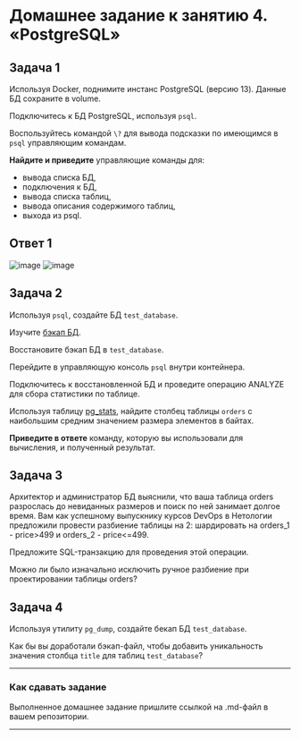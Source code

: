 # Домашнее задание к занятию 4. «PostgreSQL»

## Задача 1

Используя Docker, поднимите инстанс PostgreSQL (версию 13). Данные БД сохраните в volume.

Подключитесь к БД PostgreSQL, используя `psql`.

Воспользуйтесь командой `\?` для вывода подсказки по имеющимся в `psql` управляющим командам.

**Найдите и приведите** управляющие команды для:

- вывода списка БД,
- подключения к БД,
- вывода списка таблиц,
- вывода описания содержимого таблиц,
- выхода из psql.

## Ответ 1

![image](https://github.com/bezymel/bd-dev-homeworks/assets/129361495/0ba557bb-425b-4cb4-b7be-09a64c7b8812)
![image](https://github.com/bezymel/bd-dev-homeworks/assets/129361495/cdb33005-791c-48b1-9294-48bfea264e97)

## Задача 2

Используя `psql`, создайте БД `test_database`.

Изучите [бэкап БД](https://github.com/netology-code/virt-homeworks/tree/virt-11/06-db-04-postgresql/test_data).

Восстановите бэкап БД в `test_database`.

Перейдите в управляющую консоль `psql` внутри контейнера.

Подключитесь к восстановленной БД и проведите операцию ANALYZE для сбора статистики по таблице.

Используя таблицу [pg_stats](https://postgrespro.ru/docs/postgresql/12/view-pg-stats), найдите столбец таблицы `orders` 
с наибольшим средним значением размера элементов в байтах.

**Приведите в ответе** команду, которую вы использовали для вычисления, и полученный результат.

## Задача 3

Архитектор и администратор БД выяснили, что ваша таблица orders разрослась до невиданных размеров и
поиск по ней занимает долгое время. Вам как успешному выпускнику курсов DevOps в Нетологии предложили
провести разбиение таблицы на 2: шардировать на orders_1 - price>499 и orders_2 - price<=499.

Предложите SQL-транзакцию для проведения этой операции.

Можно ли было изначально исключить ручное разбиение при проектировании таблицы orders?

## Задача 4

Используя утилиту `pg_dump`, создайте бекап БД `test_database`.

Как бы вы доработали бэкап-файл, чтобы добавить уникальность значения столбца `title` для таблиц `test_database`?

---

### Как cдавать задание

Выполненное домашнее задание пришлите ссылкой на .md-файл в вашем репозитории.

---

